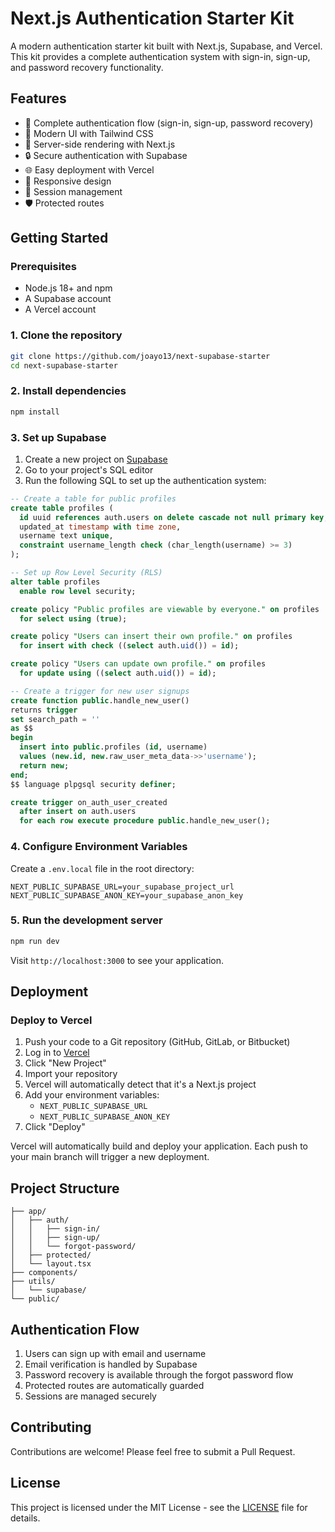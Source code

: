 # Next.js Authentication Starter Kit

A modern authentication starter kit built with Next.js, Supabase, and Vercel. This kit provides a complete authentication system with sign-in, sign-up, and password recovery functionality.

## Features

- 🔐 Complete authentication flow (sign-in, sign-up, password recovery)
- 🎨 Modern UI with Tailwind CSS
- 🚀 Server-side rendering with Next.js
- 🔒 Secure authentication with Supabase
- 🌐 Easy deployment with Vercel
- 📱 Responsive design
- 🔄 Session management
- 🛡️ Protected routes

## Getting Started

### Prerequisites

- Node.js 18+ and npm
- A Supabase account
- A Vercel account

### 1. Clone the repository

```bash
git clone https://github.com/joayo13/next-supabase-starter
cd next-supabase-starter
```

### 2. Install dependencies

```bash
npm install
```

### 3. Set up Supabase

1. Create a new project on [Supabase](https://supabase.com)
2. Go to your project's SQL editor
3. Run the following SQL to set up the authentication system:

```sql
-- Create a table for public profiles
create table profiles (
  id uuid references auth.users on delete cascade not null primary key,
  updated_at timestamp with time zone,
  username text unique,
  constraint username_length check (char_length(username) >= 3)
);

-- Set up Row Level Security (RLS)
alter table profiles
  enable row level security;

create policy "Public profiles are viewable by everyone." on profiles
  for select using (true);

create policy "Users can insert their own profile." on profiles
  for insert with check ((select auth.uid()) = id);

create policy "Users can update own profile." on profiles
  for update using ((select auth.uid()) = id);

-- Create a trigger for new user signups
create function public.handle_new_user()
returns trigger
set search_path = ''
as $$
begin
  insert into public.profiles (id, username)
  values (new.id, new.raw_user_meta_data->>'username');
  return new;
end;
$$ language plpgsql security definer;

create trigger on_auth_user_created
  after insert on auth.users
  for each row execute procedure public.handle_new_user();
```

### 4. Configure Environment Variables

Create a `.env.local` file in the root directory:

```env
NEXT_PUBLIC_SUPABASE_URL=your_supabase_project_url
NEXT_PUBLIC_SUPABASE_ANON_KEY=your_supabase_anon_key
```

### 5. Run the development server

```bash
npm run dev
```

Visit `http://localhost:3000` to see your application.

## Deployment

### Deploy to Vercel

1. Push your code to a Git repository (GitHub, GitLab, or Bitbucket)
2. Log in to [Vercel](https://vercel.com)
3. Click "New Project"
4. Import your repository
5. Vercel will automatically detect that it's a Next.js project
6. Add your environment variables:
   - `NEXT_PUBLIC_SUPABASE_URL`
   - `NEXT_PUBLIC_SUPABASE_ANON_KEY`
7. Click "Deploy"

Vercel will automatically build and deploy your application. Each push to your main branch will trigger a new deployment.

## Project Structure

```
├── app/
│   ├── auth/
│   │   ├── sign-in/
│   │   ├── sign-up/
│   │   └── forgot-password/
│   ├── protected/
│   └── layout.tsx
├── components/
├── utils/
│   └── supabase/
└── public/
```

## Authentication Flow

1. Users can sign up with email and username
2. Email verification is handled by Supabase
3. Password recovery is available through the forgot password flow
4. Protected routes are automatically guarded
5. Sessions are managed securely

## Contributing

Contributions are welcome! Please feel free to submit a Pull Request.

## License

This project is licensed under the MIT License - see the [LICENSE](LICENSE) file for details.
